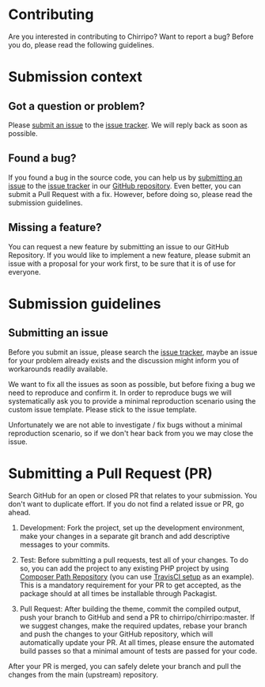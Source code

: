 # Contributing

Are you interested in contributing to Chirripo? Want to report a bug? Before you do, please read the following guidelines.

# Submission context

## Got a question or problem?

Please [submit an issue](https://github.com/chirripo/chirripo/issues/new) to the [issue tracker](https://github.com/chirripo/chirripo/issues). We will reply back as soon as possible.

## Found a bug?

If you found a bug in the source code, you can help us by [submitting an issue](https://github.com/chirripo/chirripo/issues/new) to the [issue tracker](https://github.com/chirripo/chirripo/issues) in our [GitHub repository](https://github.com/chirripo/chirripo). Even better, you can submit a Pull Request with a fix. However, before doing so, please read the submission guidelines.

## Missing a feature?

You can request a new feature by submitting an issue to our GitHub Repository. If you would like to implement a new feature, please submit an issue with a proposal for your work first, to be sure that it is of use for everyone.

# Submission guidelines

## Submitting an issue

Before you submit an issue, please search the [issue tracker](https://github.com/chirripo/chirripo/issues), maybe an issue for your problem already exists and the discussion might inform you of workarounds readily available.

We want to fix all the issues as soon as possible, but before fixing a bug we need to reproduce and confirm it. In order to reproduce bugs we will systematically ask you to provide a minimal reproduction scenario using the custom issue template. Please stick to the issue template.

Unfortunately we are not able to investigate / fix bugs without a minimal reproduction scenario, so if we don't hear back from you we may close the issue.

# Submitting a Pull Request (PR)

Search GitHub for an open or closed PR that relates to your submission. You don't want to duplicate effort. If you do not find a related issue or PR, go ahead.

1. Development: Fork the project, set up the development environment, make your changes in a separate git branch and add descriptive messages to your commits.

2. Test: Before submitting a pull requests, test all of your changes. To do so, you can add the project to any existing PHP project by using [Composer Path Repository](https://getcomposer.org/doc/05-repositories.md#path) (you can use [TravisCI setup](https://github.com/chirripo/chirripo/blob/master/.travis.yml) as an example). This is a mandatory requirement for your PR to get accepted, as the package should at all times be installable through Packagist.

3. Pull Request: After building the theme, commit the compiled output, push your branch to GitHub and send a PR to chirripo/chirripo:master. If we suggest changes, make the required updates, rebase your branch and push the changes to your GitHub repository, which will automatically update your PR. At all times, please ensure the automated build passes so that a minimal amount of tests are passed for your code.

After your PR is merged, you can safely delete your branch and pull the changes from the main (upstream) repository.
